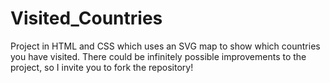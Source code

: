 # Visited_Countries
Project in HTML and CSS which uses an SVG map to show which countries you have visited. There could be infinitely possible improvements to the project, so I invite you to fork the repository!
